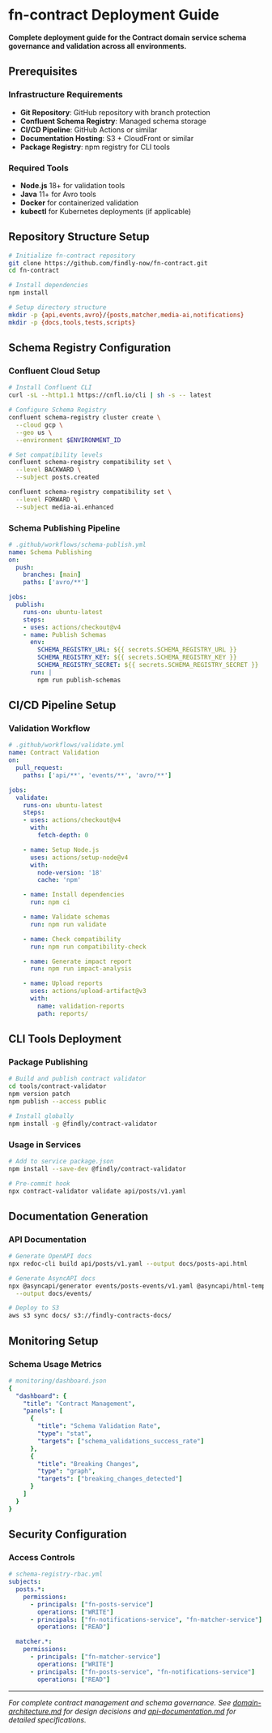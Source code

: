 # fn-contract Deployment Guide

**Complete deployment guide for the Contract domain service schema governance and validation across all environments.**

## Prerequisites

### Infrastructure Requirements
- **Git Repository**: GitHub repository with branch protection
- **Confluent Schema Registry**: Managed schema storage
- **CI/CD Pipeline**: GitHub Actions or similar
- **Documentation Hosting**: S3 + CloudFront or similar
- **Package Registry**: npm registry for CLI tools

### Required Tools
- **Node.js** 18+ for validation tools
- **Java** 11+ for Avro tools
- **Docker** for containerized validation
- **kubectl** for Kubernetes deployments (if applicable)

## Repository Structure Setup

```bash
# Initialize fn-contract repository
git clone https://github.com/findly-now/fn-contract.git
cd fn-contract

# Install dependencies
npm install

# Setup directory structure
mkdir -p {api,events,avro}/{posts,matcher,media-ai,notifications}
mkdir -p {docs,tools,tests,scripts}
```

## Schema Registry Configuration

### Confluent Cloud Setup

```bash
# Install Confluent CLI
curl -sL --http1.1 https://cnfl.io/cli | sh -s -- latest

# Configure Schema Registry
confluent schema-registry cluster create \
  --cloud gcp \
  --geo us \
  --environment $ENVIRONMENT_ID

# Set compatibility levels
confluent schema-registry compatibility set \
  --level BACKWARD \
  --subject posts.created

confluent schema-registry compatibility set \
  --level FORWARD \
  --subject media-ai.enhanced
```

### Schema Publishing Pipeline

```yaml
# .github/workflows/schema-publish.yml
name: Schema Publishing
on:
  push:
    branches: [main]
    paths: ['avro/**']

jobs:
  publish:
    runs-on: ubuntu-latest
    steps:
    - uses: actions/checkout@v4
    - name: Publish Schemas
      env:
        SCHEMA_REGISTRY_URL: ${{ secrets.SCHEMA_REGISTRY_URL }}
        SCHEMA_REGISTRY_KEY: ${{ secrets.SCHEMA_REGISTRY_KEY }}
        SCHEMA_REGISTRY_SECRET: ${{ secrets.SCHEMA_REGISTRY_SECRET }}
      run: |
        npm run publish-schemas
```

## CI/CD Pipeline Setup

### Validation Workflow

```yaml
# .github/workflows/validate.yml
name: Contract Validation
on:
  pull_request:
    paths: ['api/**', 'events/**', 'avro/**']

jobs:
  validate:
    runs-on: ubuntu-latest
    steps:
    - uses: actions/checkout@v4
      with:
        fetch-depth: 0

    - name: Setup Node.js
      uses: actions/setup-node@v4
      with:
        node-version: '18'
        cache: 'npm'

    - name: Install dependencies
      run: npm ci

    - name: Validate schemas
      run: npm run validate

    - name: Check compatibility
      run: npm run compatibility-check

    - name: Generate impact report
      run: npm run impact-analysis

    - name: Upload reports
      uses: actions/upload-artifact@v3
      with:
        name: validation-reports
        path: reports/
```

## CLI Tools Deployment

### Package Publishing

```bash
# Build and publish contract validator
cd tools/contract-validator
npm version patch
npm publish --access public

# Install globally
npm install -g @findly/contract-validator
```

### Usage in Services

```bash
# Add to service package.json
npm install --save-dev @findly/contract-validator

# Pre-commit hook
npx contract-validator validate api/posts/v1.yaml
```

## Documentation Generation

### API Documentation

```bash
# Generate OpenAPI docs
npx redoc-cli build api/posts/v1.yaml --output docs/posts-api.html

# Generate AsyncAPI docs
npx @asyncapi/generator events/posts-events/v1.yaml @asyncapi/html-template \
  --output docs/events/

# Deploy to S3
aws s3 sync docs/ s3://findly-contracts-docs/
```

## Monitoring Setup

### Schema Usage Metrics

```yaml
# monitoring/dashboard.json
{
  "dashboard": {
    "title": "Contract Management",
    "panels": [
      {
        "title": "Schema Validation Rate",
        "type": "stat",
        "targets": ["schema_validations_success_rate"]
      },
      {
        "title": "Breaking Changes",
        "type": "graph",
        "targets": ["breaking_changes_detected"]
      }
    ]
  }
}
```

## Security Configuration

### Access Controls

```yaml
# schema-registry-rbac.yml
subjects:
  posts.*:
    permissions:
      - principals: ["fn-posts-service"]
        operations: ["WRITE"]
      - principals: ["fn-notifications-service", "fn-matcher-service"]
        operations: ["READ"]

  matcher.*:
    permissions:
      - principals: ["fn-matcher-service"]
        operations: ["WRITE"]
      - principals: ["fn-posts-service", "fn-notifications-service"]
        operations: ["READ"]
```

---

*For complete contract management and schema governance. See [domain-architecture.md](domain-architecture.md) for design decisions and [api-documentation.md](api-documentation.md) for detailed specifications.*